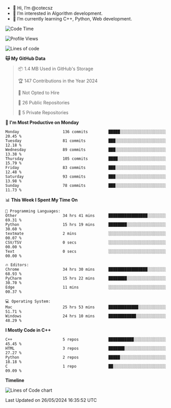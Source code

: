 - 👋 Hi, I’m @cotecsz
- 👀 I’m interested in Algorithm development.
- 🌱 I’m currently learning C++, Python, Web development.

<!---
cotecsz/cotecsz is a ✨ special ✨ repository because its `README.md` (this file) appears on your GitHub profile.
You can click the Preview link to take a look at your changes.
--->

<!--START_SECTION:waka-->
![Code Time](http://img.shields.io/badge/Code%20Time-1%2C077%20hrs%2043%20mins-blue)

![Profile Views](http://img.shields.io/badge/Profile%20Views-0-blue)

![Lines of code](https://img.shields.io/badge/From%20Hello%20World%20I%27ve%20Written-1.2%20million%20lines%20of%20code-blue)

**🐱 My GitHub Data** 

> 📦 1.4 MB Used in GitHub's Storage 
 > 
> 🏆 147 Contributions in the Year 2024
 > 
> 🚫 Not Opted to Hire
 > 
> 📜 26 Public Repositories 
 > 
> 🔑 5 Private Repositories 
 > 
📅 **I'm Most Productive on Monday** 

```text
Monday                   136 commits         █████░░░░░░░░░░░░░░░░░░░░   20.45 % 
Tuesday                  81 commits          ███░░░░░░░░░░░░░░░░░░░░░░   12.18 % 
Wednesday                89 commits          ███░░░░░░░░░░░░░░░░░░░░░░   13.38 % 
Thursday                 105 commits         ████░░░░░░░░░░░░░░░░░░░░░   15.79 % 
Friday                   83 commits          ███░░░░░░░░░░░░░░░░░░░░░░   12.48 % 
Saturday                 93 commits          ███░░░░░░░░░░░░░░░░░░░░░░   13.98 % 
Sunday                   78 commits          ███░░░░░░░░░░░░░░░░░░░░░░   11.73 % 
```


📊 **This Week I Spent My Time On** 

```text
💬 Programming Languages: 
Other                    34 hrs 41 mins      █████████████████░░░░░░░░   69.31 % 
Python                   15 hrs 19 mins      ████████░░░░░░░░░░░░░░░░░   30.60 % 
textmate                 2 mins              ░░░░░░░░░░░░░░░░░░░░░░░░░   00.07 % 
CSV/TSV                  0 secs              ░░░░░░░░░░░░░░░░░░░░░░░░░   00.00 % 
Text                     0 secs              ░░░░░░░░░░░░░░░░░░░░░░░░░   00.00 % 

🔥 Editors: 
Chrome                   34 hrs 30 mins      █████████████████░░░░░░░░   68.93 % 
PyCharm                  15 hrs 22 mins      ████████░░░░░░░░░░░░░░░░░   30.70 % 
Edge                     11 mins             ░░░░░░░░░░░░░░░░░░░░░░░░░   00.37 % 

💻 Operating System: 
Mac                      25 hrs 53 mins      █████████████░░░░░░░░░░░░   51.71 % 
Windows                  24 hrs 10 mins      ████████████░░░░░░░░░░░░░   48.29 % 
```

**I Mostly Code in C++** 

```text
C++                      5 repos             ███████████░░░░░░░░░░░░░░   45.45 % 
HTML                     3 repos             ███████░░░░░░░░░░░░░░░░░░   27.27 % 
Python                   2 repos             █████░░░░░░░░░░░░░░░░░░░░   18.18 % 
C                        1 repo              ██░░░░░░░░░░░░░░░░░░░░░░░   09.09 % 
```



**Timeline**

![Lines of Code chart](https://raw.githubusercontent.com/cotecsz/cotecsz/master/assets/bar_graph.png)


 Last Updated on 26/05/2024 16:35:52 UTC
<!--END_SECTION:waka-->
